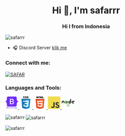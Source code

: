 <h1 align="center">Hi 👋, I'm safarrr</h1>
<h3 align="center">Hi I from Indonesia</h3>

<p align="left"> <img src="https://komarev.com/ghpvc/?username=safarrr&label=Profile%20views&color=0e75b6&style=flat" alt="safarrr" /> </p>

- 🎧 Discord Server [klik me](https://discord.gg/gyjwv3RHky)

<h3 align="left">Connect with me:</h3>
<p align="left">
<a href="https://discord.gg/SAFAR" target="blank"><img align="center" src="https://cdn.jsdelivr.net/npm/simple-icons@3.0.1/icons/discord.svg" alt="SAFAR" height="30" width="40" /></a>
</p>

<h3 align="left">Languages and Tools:</h3>
<p align="left"> <a href="https://getbootstrap.com" target="_blank"> <img src="https://raw.githubusercontent.com/devicons/devicon/master/icons/bootstrap/bootstrap-plain-wordmark.svg" alt="bootstrap" width="40" height="40"/> </a> <a href="https://www.w3schools.com/css/" target="_blank"> <img src="https://raw.githubusercontent.com/devicons/devicon/master/icons/css3/css3-original-wordmark.svg" alt="css3" width="40" height="40"/> </a> <a href="https://www.w3.org/html/" target="_blank"> <img src="https://raw.githubusercontent.com/devicons/devicon/master/icons/html5/html5-original-wordmark.svg" alt="html5" width="40" height="40"/> </a> <a href="https://developer.mozilla.org/en-US/docs/Web/JavaScript" target="_blank"> <img src="https://raw.githubusercontent.com/devicons/devicon/master/icons/javascript/javascript-original.svg" alt="javascript" width="40" height="40"/> </a> <a href="https://nodejs.org" target="_blank"> <img src="https://raw.githubusercontent.com/devicons/devicon/master/icons/nodejs/nodejs-original-wordmark.svg" alt="nodejs" width="40" height="40"/> </a> </p>

<p><img align="left" src="https://github-readme-stats.vercel.app/api/top-langs?username=safarrr&show_icons=true&locale=en&layout=compact" alt="safarrr" /></p>

<p>&nbsp;<img align="center" src="https://github-readme-stats.vercel.app/api?username=safarrr&show_icons=true&locale=en" alt="safarrr" /></p>

<p><img align="center" src="https://github-readme-streak-stats.herokuapp.com/?user=safarrr&" alt="safarrr" /></p>
